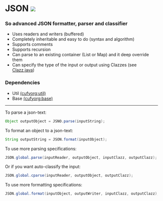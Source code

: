 # JSON [![](https://jitpack.io/v/cufyorg/json.svg)](https://jitpack.io/#cufyorg/json)
### So advanced JSON formatter, parser and classifier
- Uses readers and writers (buffered)
- Completely inheritable and easy to do (syntax and algorithm)
- Supports comments
- Supports recursion
- Can parse to an existing container (List or Map) and it deep override them
- Can specify the type of the input or output using Clazzes (see [Clazz.java][clazz])

### Dependencies
- Util [(cufyorg:util)](https://github.com/cufyorg/util)
- Base [(cufyorg:base)](https://github.com/cufyorg/base)

---

To parse a json-text:

```java 
Object outputObject = JSNO.parse(inputString);
```

To format an object to a json-text:

```java 
String outputString = JSON.format(inputObject);
```

To use more parsing specifications:

```java 
JSON.global.parse(inputReader, outputObject, inputClazz, outputClazz);
```
Or if you want auto-classify the input:

```java 
JSON.global.cparse(inputReader, outputObject, outputClazz);
```

To use more formatting specifications:

```java 
JSON.global.format(inputObject, outputWriter, inputClazz, outputClazz);
```

[clazz]: https://github.com/cufyorg/base/blob/master/src/main/java/cufy/lang/Clazz.java
